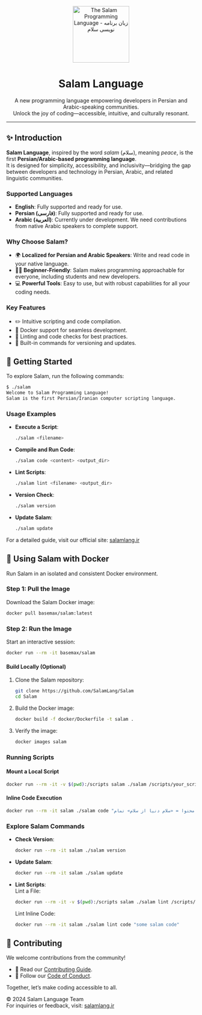 <div align="center">

<p>
    <a href="https://salamlang.ir/">
        <img width="150" src="https://raw.githubusercontent.com/SalamLang/Salam/main/assets/logo-box.svg" alt="The Salam Programming Language - زبان برنامه نویسی سلام">
    </a>
</p>

# Salam Language

A new programming language empowering developers in Persian and Arabic-speaking communities.  
Unlock the joy of coding—accessible, intuitive, and culturally resonant.

</div>

---

## ✨ Introduction

**Salam Language**, inspired by the word *salam* (سلام), meaning *peace*, is the first **Persian/Arabic-based programming language**.  
It is designed for simplicity, accessibility, and inclusivity—bridging the gap between developers and technology in Persian, Arabic, and related linguistic communities.

### Supported Languages

- **English**: Fully supported and ready for use.
- **Persian (فارسی)**: Fully supported and ready for use.
- **Arabic (العربية)**: Currently under development. We need contributions from native Arabic speakers to complete support.

### Why Choose Salam?

- 🌍 **Localized for Persian and Arabic Speakers**: Write and read code in your native language.  
- 🧑‍🎓 **Beginner-Friendly**: Salam makes programming approachable for everyone, including students and new developers.  
- 💻 **Powerful Tools**: Easy to use, but with robust capabilities for all your coding needs.

### Key Features

- ✏️ Intuitive scripting and code compilation.  
- 🚀 Docker support for seamless development.  
- 🔧 Linting and code checks for best practices.  
- 🔄 Built-in commands for versioning and updates.

## 🚀 Getting Started

To explore Salam, run the following commands:

```bash
$ ./salam
Welcome to Salam Programming Language!
Salam is the first Persian/Iranian computer scripting language.
```

### Usage Examples

- **Execute a Script**:  
  ```bash
  ./salam <filename>
  ```

- **Compile and Run Code**:  
  ```bash
  ./salam code <content> <output_dir>
  ```

- **Lint Scripts**:  
  ```bash
  ./salam lint <filename> <output_dir>
  ```

- **Version Check**:  
  ```bash
  ./salam version
  ```

- **Update Salam**:  
  ```bash
  ./salam update
  ```

For a detailed guide, visit our official site: [salamlang.ir](https://salamlang.ir)

## 🐳 Using Salam with Docker

Run Salam in an isolated and consistent Docker environment.  

### Step 1: Pull the Image

Download the Salam Docker image:

```bash
docker pull basemax/salam:latest
```

### Step 2: Run the Image

Start an interactive session:

```bash
docker run --rm -it basemax/salam
```

#### Build Locally (Optional)

1. Clone the Salam repository:  
   ```bash
   git clone https://github.com/SalamLang/Salam
   cd Salam
   ```

2. Build the Docker image:  
   ```bash
   docker build -f docker/Dockerfile -t salam .
   ```

3. Verify the image:  
   ```bash
   docker images salam
   ```

### Running Scripts

#### Mount a Local Script
```bash
docker run --rm -it -v $(pwd):/scripts salam ./salam /scripts/your_script.salam
```

#### Inline Code Execution
```bash
docker run --rm -it salam ./salam code "صفحه: محتوا = «سلام دنیا از سلام» تمام"
```

### Explore Salam Commands

- **Check Version**:  
  ```bash
  docker run --rm -it salam ./salam version
  ```

- **Update Salam**:  
  ```bash
  docker run --rm -it salam ./salam update
  ```

- **Lint Scripts**:  
  Lint a File:  
  ```bash
  docker run --rm -it -v $(pwd):/scripts salam ./salam lint /scripts/your_script.salam /output
  ```  
  Lint Inline Code:  
  ```bash
  docker run --rm -it salam ./salam lint code "some salam code"
  ```

## 🤝 Contributing

We welcome contributions from the community!  
- 📖 Read our [Contributing Guide](CONTRIBUTING.md).  
- 🌟 Follow our [Code of Conduct](CODE_OF_CONDUCT.md).  

Together, let’s make coding accessible to all.

© 2024 Salam Language Team  
For inquiries or feedback, visit: [salamlang.ir](https://salamlang.ir)  
